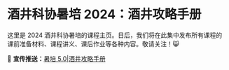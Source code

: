 # 酒井科协暑培 2024：酒井攻略手册

这里是 2024 酒井科协暑培的课程主页。日后，我们将在此集中发布所有课程的课前准备材料、课程讲义、课后作业等各种内容。敬请关注！:smile_cat:

:newspaper: **宣传推送：**[暑培 5.0|酒井攻略手册](https://mp.weixin.qq.com/s/ETA-6jqDbq9uPyMbFX2yuQ)
